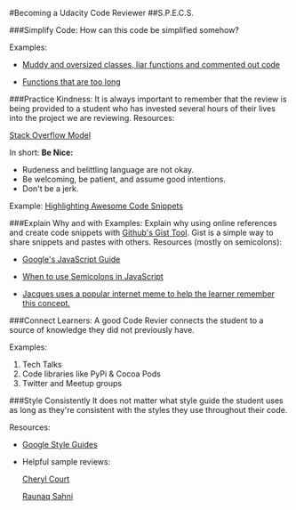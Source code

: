 #Becoming a Udacity Code Reviewer
##S.P.E.C.S.

###Simplify Code:
How can this code be simplified somehow?


Examples:

* [Muddy and oversized classes, liar functions and commented out code](http://joostdevblog.blogspot.ie/2015/01/what-most-young-programmers-need-to.html)

* [Functions that are too long](http://stackoverflow.com/questions/475675/when-is-a-function-too-long)


###Practice Kindness:
It is always important to remember that the review is being provided to a student who has invested several hours of their lives into the project we are reviewing.
	Resources:

[Stack Overflow Model](http://stackoverflow.com/help/be-nice)

In short: **Be Nice:**

* Rudeness and belittling language are not okay.
* Be welcoming, be patient, and assume good intentions.
* Don't be a jerk.

Example:
[Highlighting Awesome Code Snippets](https://www.udacity.com/course/viewer#!/c-gr001/l-3562098906/m-3647758553)


###Explain Why and with Examples:
Explain why using online references and create code snippets with [Github's Gist Tool](https://gist.github.com/). Gist is a simple way to share snippets and pastes with others.
	Resources (mostly on semicolons):

* [Google's JavaScript Guide](https://google-styleguide.googlecode.com/svn/trunk/javascriptguide.xml#Semicolons)

* [When to use Semicolons in JavaScript](http://www.choskim.me/when-to-use-semicolons-in-javascript/)

* [Jacques uses a popular internet meme to help the learner remember this concept.](http://davidwalsh.name/demo/javascript-semicolons.png)


###Connect Learners:
A good Code Revier connects the student to a source of knowledge they did not previously have.

Examples:

1. Tech Talks
2. Code libraries like PyPi & Cocoa Pods
3. Twitter and Meetup groups

###Style Consistently
It does not matter what style guide the student uses as long as they're consistent with the styles they use throughout their code.


Resources:
* [Google Style Guides](https://code.google.com/p/google-styleguide/)

* Helpful sample reviews:

	[Cheryl Court](https://s3.amazonaws.com/udacity-hosted-downloads/gr001/reviews/Cheryl+Court+Review.pdf)

	[Raunaq Sahni](https://s3.amazonaws.com/udacity-hosted-downloads/gr001/reviews/Raunaq+Sahni+Review.pdf)





